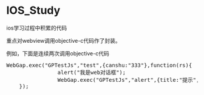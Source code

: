 IOS_Study
=========

ios学习过程中积累的代码

重点对webview调用objective-c代码作了封装。

例如，下面是连续两次调用objective-c代码

<pre>
WebGap.exec("GPTestJs","test",{canshu:"333"},function(rs){
                alert("我是web对话框");
                WebGap.exec("GPTestJs","alert",{title:"提示",msg:rs.a});
    });
</pre>

